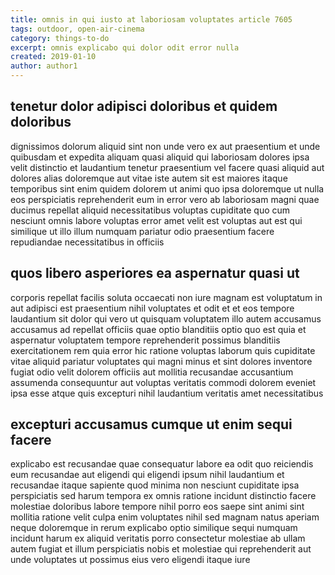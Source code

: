 ```yaml
---
title: omnis in qui iusto at laboriosam voluptates article 7605
tags: outdoor, open-air-cinema
category: things-to-do
excerpt: omnis explicabo qui dolor odit error nulla
created: 2019-01-10
author: author1
---
```


## tenetur dolor adipisci doloribus et quidem doloribus

dignissimos dolorum aliquid sint non unde vero ex aut praesentium et unde quibusdam et expedita aliquam quasi aliquid qui laboriosam dolores ipsa velit distinctio et laudantium tenetur praesentium vel facere quasi aliquid aut dolores alias doloremque aut vitae iste autem sit est maiores itaque temporibus sint enim quidem dolorem ut animi quo ipsa doloremque ut nulla eos perspiciatis reprehenderit eum in error vero ab laboriosam magni quae ducimus repellat aliquid necessitatibus voluptas cupiditate quo cum nesciunt omnis labore voluptas error amet velit est voluptas aut est qui similique ut illo illum numquam pariatur odio praesentium facere repudiandae necessitatibus in officiis

## quos libero asperiores ea aspernatur quasi ut

corporis repellat facilis soluta occaecati non iure magnam est voluptatum in aut adipisci est praesentium nihil voluptates et odit et et eos tempore laudantium sit dolor qui vero ut quisquam voluptatem illo autem accusamus accusamus ad repellat officiis quae optio blanditiis optio quo est quia et aspernatur voluptatem tempore reprehenderit possimus blanditiis exercitationem rem quia error hic ratione voluptas laborum quis cupiditate vitae aliquid pariatur voluptates qui magni minus et sint dolores inventore fugiat odio velit dolorem officiis aut mollitia recusandae accusantium assumenda consequuntur aut voluptas veritatis commodi dolorem eveniet ipsa esse atque quis excepturi nihil laudantium veritatis amet necessitatibus

## excepturi accusamus cumque ut enim sequi facere

explicabo est recusandae quae consequatur labore ea odit quo reiciendis eum recusandae aut eligendi qui eligendi ipsum nihil laudantium et recusandae itaque sapiente quod minima non nesciunt cupiditate ipsa perspiciatis sed harum tempora ex omnis ratione incidunt distinctio facere molestiae doloribus labore tempore nihil porro eos saepe sint animi sint mollitia ratione velit culpa enim voluptates nihil sed magnam natus aperiam neque doloremque in rerum explicabo optio similique sequi numquam incidunt harum ex aliquid veritatis porro consectetur molestiae ab ullam autem fugiat et illum perspiciatis nobis et molestiae qui reprehenderit aut unde voluptates ut possimus eius vero eligendi itaque iure
